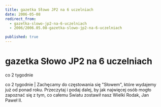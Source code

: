 ```yaml
---
title: gazetka Słowo JP2 na 6 uczelniach
date: 2006-05-08
redirect_from: 
  - gazetka-slowo-jp2-na-6-uczelniach
  - 2006/2006.05.08-gazetka-slowo-jp2-na-6-uczelniach

published: true
---
```




# gazetka Słowo JP2 na 6 uczelniach

<time>co 2 tygodnie</time>

co 2 tygodnie | Zachęcamy do częstowania się "Słowem", które wydajemy już od ponad roku. Przeczytaj i podaj dalej, by jak najwięcej osób mogło zapoznać się z tym, co całemu Światu zostawił nasz Wielki Rodak, Jan Paweł II.

<!--CONTENT FROM OLD SERVER (jos before 2013): co 2 tygodnie | Zachęcamy do częstowania się "Słowem", które wydajemy już od ponad roku. Przeczytaj i podaj dalej, by jak najwięcej osób mogło zapoznać się z tym, co całemu Światu zostawił nasz Wielki Rodak, Jan Paweł II.
-->

<!--{{json:{"created_date":"2006-05-08 02:29:30","publish_down":"0000-00-00 00:00:00","id":"338"}}}-->